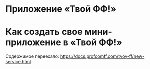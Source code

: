 # Приложение «Твой ФФ!»

# Как создать свое мини-приложение в «Твой ФФ!»

Содержимое переехало: https://docs.profcomff.com/tvoy-ff/new-service.html
